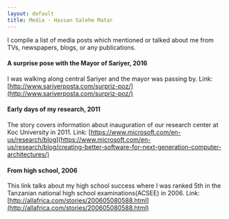 ```yaml
---
layout: default
title: Media - Hassan Salehe Matar
---
```


I compile a list of media posts which mentioned or talked about me from TVs, newspapers, blogs,
or any publications.

#### A surprise pose with the Mayor of Sariyer, 2016
I was walking along central Sariyer and the mayor was passing by. Link: [http://www.sariyerposta.com/surpriz-poz/](http://www.sariyerposta.com/surpriz-poz/)


#### Early days of my research, 2011
The story covers information about inauguration of our research center at Koc University in 2011. Link: [https://www.microsoft.com/en-us/research/blog](https://www.microsoft.com/en-us/research/blog/creating-better-software-for-next-generation-computer-architectures/)


#### From high school, 2006
This link talks about my high school success where I was ranked 5th in
the Tanzanian national high school examinations(ACSEE) in 2006.
Link: [http://allafrica.com/stories/200605080588.html](http://allafrica.com/stories/200605080588.html)

